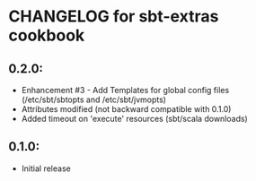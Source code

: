 # CHANGELOG for sbt-extras cookbook

## 0.2.0:

* Enhancement #3 - Add Templates for global config files (/etc/sbt/sbtopts and /etc/sbt/jvmopts)
* Attributes modified (not backward compatible with 0.1.0)
* Added timeout on 'execute' resources (sbt/scala downloads)

## 0.1.0:

* Initial release 

